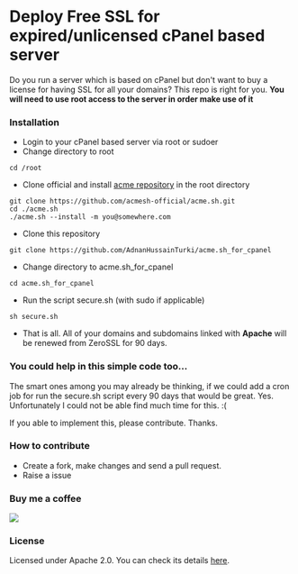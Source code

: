 # Deploy Free SSL for expired/unlicensed cPanel based server 
Do you run a server which is based on cPanel but don't want to buy a license for having SSL for all your domains? This repo is right for you. **You will need to use root access to the server in order make use of it**

### Installation
- Login to your cPanel based server via root or sudoer
- Change directory to root
```
cd /root
```
- Clone official and install [acme repository](https://github.com/acmesh-official/acme.sh) in the root directory
```
git clone https://github.com/acmesh-official/acme.sh.git
cd ./acme.sh
./acme.sh --install -m you@somewhere.com
```
- Clone this repository 
```
git clone https://github.com/AdnanHussainTurki/acme.sh_for_cpanel
```
- Change directory to acme.sh_for_cpanel
```
cd acme.sh_for_cpanel
```
- Run the script secure.sh (with sudo if applicable)
```
sh secure.sh
```
- That is all. All of your domains and subdomains linked with **Apache** will be renewed from ZeroSSL for 90 days.


### You could help in this simple code too...
The smart ones among you may already be thinking, if we could add a cron job for run the secure.sh script every 90 days that would be great. Yes. Unfortunately I could not be able find much time for this. :(

If you able to implement this, please contribute. Thanks.

### How to contribute
- Create a fork, make changes and send a pull request.
- Raise a issue


### Buy me a coffee
[![](https://img.buymeacoffee.com/api/?url=aHR0cHM6Ly9pbWcuYnV5bWVhY29mZmVlLmNvbS9hcGkvP25hbWU9YWRuYW50dXJraSZzaXplPTMwMCZiZy1pbWFnZT1ibWMmYmFja2dyb3VuZD1mZjgxM2Y=&creator=adnanturki&is_creating=building%20cool%20things%20every%20single%20f**king%20day.&design_code=1&design_color=%23ff813f&slug=adnanturki)](https://www.buymeacoffee.com/adnanturki)

### License
Licensed under Apache 2.0. You can check its details [here](https://choosealicense.com/licenses/apache-2.0/ "here").
